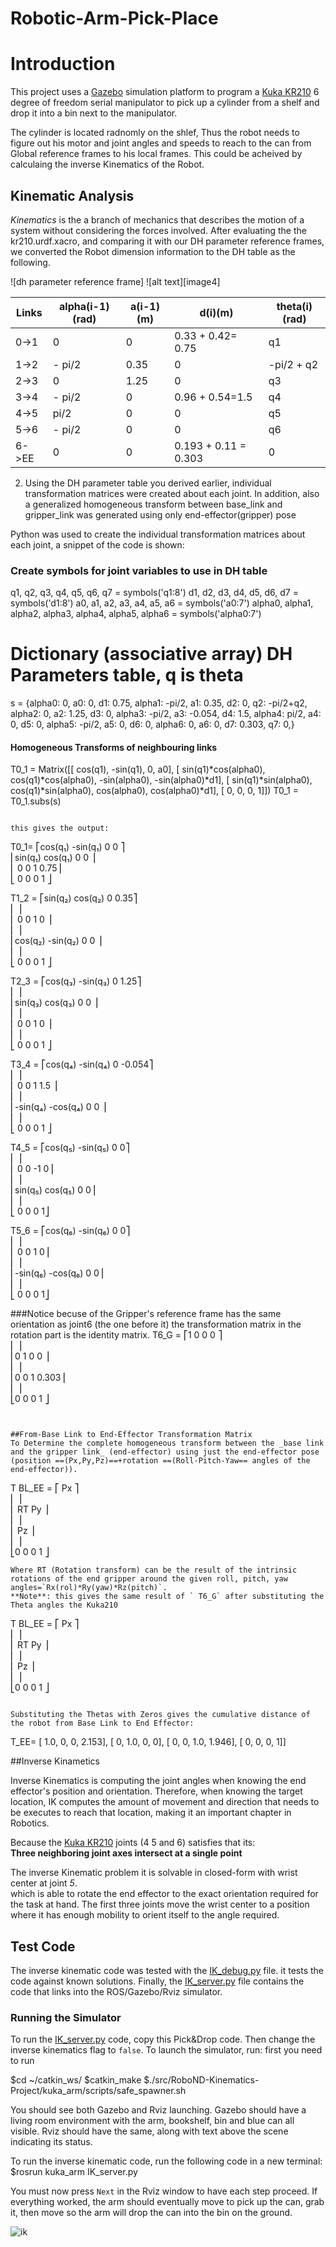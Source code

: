 # Robotic-Arm-Pick-Place
# Introduction 

This project uses a [Gazebo](http://gazebosim.org/#features) simulation platform to program a 
[Kuka KR210](https://www.kuka.com/en-us/products/robotics-systems/industrial-robots/kr-210-2-f-exclusive) 
6 degree of freedom serial manipulator to pick up a cylinder from a shelf and drop it into a bin next to 
the manipulator.

The cylinder is located radnomly on the shlef, Thus the robot needs to figure out his motor and joint angles 
and speeds to reach to the can from Global reference frames to his local frames. This could be acheived by 
calculaing the inverse Kinematics of the Robot.

[//]: # (Image References)

[image1]: ./misc_images/misc1.png
[image2]: ./misc_images/misc3.png
[image3]: ./misc_images/misc2.png

## Kinematic Analysis

*Kinematics*  is the a branch of mechanics that describes the motion of a system without considering the forces involved. 
After evaluating the the kr210.urdf.xacro, and comparing it with our DH parameter reference frames, we converted the Robot 
dimension information to the DH table as the following.

![dh parameter reference frame]
 ![alt text][image4]

 Links | alpha(i-1)(rad) | a(i-1)(m) | d(i)(m) | theta(i)(rad)
--- | --- | --- | --- | ---
0->1 | 0 | 0 | 0.33 + 0.42= 0.75 | q1
1->2 | - pi/2 | 0.35 | 0 | -pi/2 + q2
2->3 | 0 | 1.25 | 0 | q3
3->4 |  - pi/2 | 0 | 0.96 + 0.54=1.5 | q4
4->5 | pi/2 | 0 | 0 | q5
5->6 | - pi/2 | 0 | 0 | q6
6->EE | 0 | 0 | 0.193 + 0.11 = 0.303 | 0

2. Using the DH parameter table you derived earlier, individual transformation matrices were created about each joint. 
   In addition, also a generalized homogeneous transform between base_link and gripper_link was generated using only 
   end-effector(gripper) pose
   
Python was used to create the individual transformation matrices about each joint, a snippet of the code is shown:

### Create symbols for joint variables to use in DH table
q1, q2, q3, q4, q5, q6, q7 = symbols('q1:8')
d1, d2, d3, d4, d5, d6, d7 = symbols('d1:8')
a0, a1, a2, a3, a4, a5, a6 = symbols('a0:7')
alpha0, alpha1, alpha2, alpha3, alpha4, alpha5, alpha6 = symbols('alpha0:7')


# Dictionary (associative array) DH Parameters table, q is theta
s = {alpha0:        0, a0:      0, d1:  0.75,
     alpha1:    -pi/2, a1:   0.35, d2:     0, q2: -pi/2+q2,
     alpha2:        0, a2:   1.25, d3:     0,
     alpha3:    -pi/2, a3: -0.054, d4:   1.5,
     alpha4:     pi/2, a4:      0, d5:     0,
     alpha5:    -pi/2, a5:      0, d6:     0,
     alpha6:        0, a6:      0, d7: 0.303, q7: 0,}

#### Homogeneous Transforms of neighbouring links
T0_1 = Matrix([[             cos(q1),            -sin(q1),            0,              a0],
               [ sin(q1)*cos(alpha0), cos(q1)*cos(alpha0), -sin(alpha0), -sin(alpha0)*d1],
               [ sin(q1)*sin(alpha0), cos(q1)*sin(alpha0),  cos(alpha0),  cos(alpha0)*d1],
               [                   0,                   0,            0,               1]])
T0_1 = T0_1.subs(s)
~~~

this gives the output:

~~~
T0_1=
⎡cos(q₁)  -sin(q₁)  0   0  ⎤  
⎢sin(q₁)  cos(q₁)   0   0  ⎥  
⎢   0        0      1  0.75⎥  
⎣   0        0      0   1  ⎦  

T1_2 =
⎡sin(q₂)  cos(q₂)   0  0.35⎤  
⎢                          ⎥  
⎢   0        0      1   0  ⎥  
⎢                          ⎥  
⎢cos(q₂)  -sin(q₂)  0   0  ⎥  
⎢                          ⎥  
⎣   0        0      0   1  ⎦  

T2_3 =
⎡cos(q₃)  -sin(q₃)  0  1.25⎤  
⎢                          ⎥  
⎢sin(q₃)  cos(q₃)   0   0  ⎥  
⎢                          ⎥  
⎢   0        0      1   0  ⎥  
⎢                          ⎥  
⎣   0        0      0   1  ⎦  

T3_4 =
⎡cos(q₄)   -sin(q₄)  0  -0.054⎤  
⎢                             ⎥  
⎢   0         0      1   1.5  ⎥  
⎢                             ⎥  
⎢-sin(q₄)  -cos(q₄)  0    0   ⎥  
⎢                             ⎥  
⎣   0         0      0    1   ⎦ 
 
T4_5 =
⎡cos(q₅)  -sin(q₅)  0   0⎤  
⎢                        ⎥  
⎢   0        0      -1  0⎥  
⎢                        ⎥  
⎢sin(q₅)  cos(q₅)   0   0⎥  
⎢                        ⎥  
⎣   0        0      0   1⎦  

T5_6 =
⎡cos(q₆)   -sin(q₆)  0  0⎤  
⎢                        ⎥  
⎢   0         0      1  0⎥  
⎢                        ⎥  
⎢-sin(q₆)  -cos(q₆)  0  0⎥  
⎢                        ⎥  
⎣   0         0      0  1⎦ 
 
###Notice becuse of the Gripper's reference frame has the same orientation as joint6
(the one before it) the transformation matrix in the rotation part is the identity matrix.
T6_G =
⎡1  0  0    0  ⎤  
⎢              ⎥  
⎢0  1  0    0  ⎥  
⎢              ⎥  
⎢0  0  1  0.303⎥  
⎢              ⎥  
⎣0  0  0    1  ⎦  
~~~


##From-Base Link to End-Effector Transformation Matrix
To Determine the complete homogeneous transform between the _base link and the gripper link_ (end-effector) using just the end-effector pose (position ==(Px,Py,Pz)==+rotation ==(Roll-Pitch-Yaw== angles of the end-effector)).

~~~
T BL_EE =
⎡               Px ⎤  
⎢                  ⎥  
⎢      RT       Py ⎥  
⎢                  ⎥  
⎢               Pz ⎥  
⎢                  ⎥  
⎣0     0   0    1  ⎦
~~~
Where RT (Rotation transform) can be the result of the intrinsic rotations of the end gripper around the given roll, pitch, yaw angles=`Rx(rol)*Ry(yaw)*Rz(pitch)`.  
**Note**: this gives the same result of ` T6_G` after substituting the Theta angles the Kuka210

~~~
T BL_EE =
⎡               Px ⎤  
⎢                  ⎥  
⎢      RT       Py ⎥  
⎢                  ⎥  
⎢               Pz ⎥  
⎢                  ⎥  
⎣0     0   0    1  ⎦
~~~

Substituting the Thetas with Zeros gives the cumulative distance of the robot from Base Link to End Effector:

~~~
T_EE=
[ 1.0,   0,   0, 2.153],
[   0, 1.0,   0,     0],
[   0,   0, 1.0, 1.946],
[   0,   0,   0,     1]]

##Inverse Kinametics

Inverse Kinematics is computing the joint angles when knowing the end effector's position and orientation. 
Therefore, when knowing the target location, IK computes the amount of movement and direction that needs to 
be executes to reach that location, making it an important chapter in Robotics.

Because the [Kuka KR210](https://www.kuka.com/en-us/products/robotics-systems/industrial-robots/kr-210-2-f-exclusive) 
joints (4  5 and 6) satisfies that its:  
**Three neighboring joint axes intersect at a single point**

The inverse Kinematic problem it is solvable in closed-form with wrist center at joint _5_.  
which is able to rotate the end effector to the exact orientation required for the task at hand. 
The first three joints move the wrist center to a position where it has enough mobility to orient itself to the angle required.  

## Test Code

The inverse kinematic code was tested with the [IK_debug.py](IK_debug.py) file. it tests the code against known solutions.
Finally, the [IK_server.py]() file contains the code that links into the ROS/Gazebo/Rviz simulator.

### Running the Simulator

To run the [IK_server.py](IK_server.py) code, copy this Pick&Drop code. Then change the inverse kinematics flag to `false`.
To launch the simulator, run: first you need to run 

$cd ~/catkin_ws/
$catkin_make
$./src/RoboND-Kinematics-Project/kuka_arm/scripts/safe_spawner.sh

You should see both Gazebo and Rviz launching. Gazebo should have a living room environment with the arm, bookshelf, 
bin and blue can all visible. Rviz should have the same, along with text above the scene indicating its status.

To run the inverse kinematic code, run the following code in a new terminal:
$rosrun kuka_arm IK_server.py

You must now press `Next` in the Rviz window to have each step proceed. If everything worked, the arm should eventually 
move to pick up the can, grab it, then move so the arm will drop the can into the bin on the ground.

  
![ik](https://user-images.githubusercontent.com/6395647/30779765-8266aa7a-a0c7-11e7-871c-4d21910fac6f.png)

   
 
